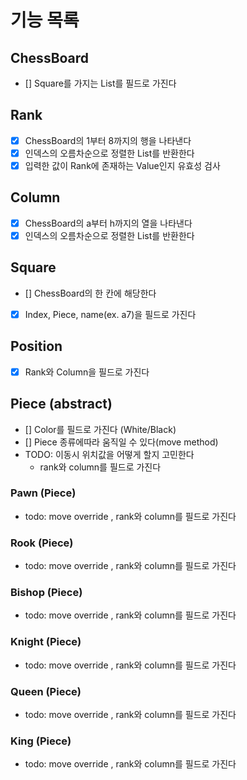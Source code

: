 # 기능 목록

## ChessBoard
- [] Square를 가지는 List를 필드로 가진다

## Rank 
- [x] ChessBoard의 1부터 8까지의 행을 나타낸다
- [x] 인덱스의 오름차순으로 정렬한 List<Rank>를 반환한다
- [x] 입력한 값이 Rank에 존재하는 Value인지 유효성 검사

## Column
- [x] ChessBoard의 a부터 h까지의 열을 나타낸다
- [x] 인덱스의 오름차순으로 정렬한 List<Column>를 반환한다

## Square
- [] ChessBoard의 한 칸에 해당한다
- [x] Index, Piece, name(ex. a7)을 필드로 가진다

## Position
- [x] Rank와 Column을 필드로 가진다

## Piece (abstract)
- [] Color를 필드로 가진다 (White/Black)
- [] Piece 종류에따라 움직일 수 있다(move method)
- TODO: 이동시 위치값을 어떻게 할지 고민한다
  - rank와 column를 필드로 가진다

### Pawn (Piece)
- todo: move override , rank와 column를 필드로 가진다

### Rook (Piece)
- todo: move override , rank와 column를 필드로 가진다

### Bishop (Piece)
- todo: move override , rank와 column를 필드로 가진다

### Knight (Piece)
- todo: move override , rank와 column를 필드로 가진다

### Queen (Piece)
- todo: move override , rank와 column를 필드로 가진다

### King (Piece)
- todo: move override , rank와 column를 필드로 가진다

